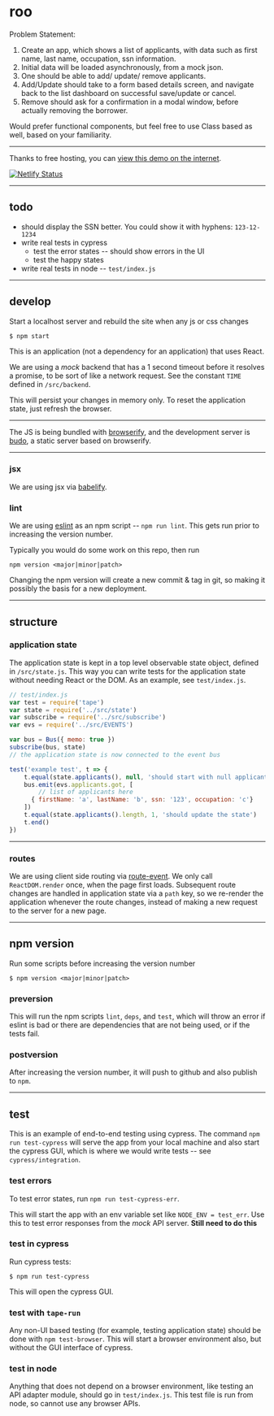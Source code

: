 # roo

Problem Statement:
1. Create an app, which shows a list of applicants, with data
such as first name, last name, occupation, ssn information.
2. Initial data will be loaded asynchronously, from a mock json.
3. One should be able to add/ update/ remove applicants.
4. Add/Update should take to a form based details screen, and
navigate back to the list dashboard on successful save/update
or cancel.
5. Remove should ask for a confirmation in a modal window, before
actually removing the borrower.

Would prefer functional components, but feel free to use Class based
as well, based on your familiarity.

-------------------------------

Thanks to free hosting, you can [view this demo on the internet](https://roo-demo.netlify.app/).

[![Netlify Status](https://api.netlify.com/api/v1/badges/3f0b9f4f-2c6e-4fe8-ad6a-be7f8520824d/deploy-status)](https://app.netlify.com/sites/roo-demo/deploys)

------------------------------------

## todo

* should display the SSN better. You could show it with hyphens: `123-12-1234`
* write real tests in cypress
  - test the error states -- should show errors in the UI
  - test the happy states
* write real tests in node -- `test/index.js`

------------------------------------

## develop

Start a localhost server and rebuild the site when any js or css changes
```
$ npm start
```

This is an application (not a dependency for an application) that uses React.

We are using a *mock* backend that has a 1 second timeout before it
resolves a promise, to be sort of like a network request. See the constant
`TIME` defined in `/src/backend`.

This will persist your changes in memory only. To reset the application state,
just refresh the browser.

-------------------------------------

The JS is being bundled with
[browserify](https://www.npmjs.com/package/browserify),
and the development server is [budo](https://www.npmjs.com/package/budo), a
static server based on browserify.

-----------------------------------

### jsx
We are using jsx via [babelify](https://www.npmjs.com/package/babelify).

### lint
We are using [eslint](https://www.npmjs.com/package/eslint) as an npm script --
`npm run lint`. This gets run prior to increasing the version number.

Typically you would do some work on this repo, then run
```
npm version <major|minor|patch>
```
Changing the npm version will create a new
commit & tag in git, so making it possibly the basis for a new deployment.


-------------------------------------

## structure
### application state
The application state is kept in a top level observable state object, defined 
in `/src/state.js`. This way you can write tests for the application state
without needing React or the DOM. As an example, see `test/index.js`.

```js
// test/index.js
var test = require('tape')
var state = require('../src/state')
var subscribe = require('../src/subscribe')
var evs = require('../src/EVENTS')

var bus = Bus({ memo: true })
subscribe(bus, state)
// the application state is now connected to the event bus

test('example test', t => {
    t.equal(state.applicants(), null, 'should start with null applicants')
    bus.emit(evs.applicants.got, [
        // list of applicants here
      { firstName: 'a', lastName: 'b', ssn: '123', occupation: 'c'}
    ])
    t.equal(state.applicants().length, 1, 'should update the state')
    t.end()
})
```

-----------------------------------------

### routes

We are using client side routing via [route-event](https://www.npmjs.com/package/route-event). We only call `ReactDOM.render` once, when the page first loads.
Subsequent route changes are handled in application state via a `path` key, so
we re-render the application whenever the route changes, instead of making a 
new request to the server for a new page.

-------------------------------------

## npm version

Run some scripts before increasing the version number
```
$ npm version <major|minor|patch>
```

### preversion
This will run the npm scripts `lint`, `deps`, and `test`, which will throw an error
if eslint is bad or there are dependencies that are not being used, or if the
tests fail.

### postversion
After increasing the version number, it will push to github and also publish
to `npm`.

-----------------------------------------

## test
This is an example of end-to-end testing using cypress. The 
command `npm run test-cypress` will serve the app from your local machine and
also start the cypress GUI, which is where we would write tests -- see
`cypress/integration`.

### test errors
To test error states, run `npm run test-cypress-err`.

This will start the app with an env variable set like `NODE_ENV = test_err`.
Use this to test error responses from the *mock* API server.
**Still need to do this**

### test in cypress
Run cypress tests:
```
$ npm run test-cypress
```
This will open the cypress GUI.

### test with `tape-run`
Any non-UI based testing (for example, testing application state) should be
done with `npm test-browser`. This will start a browser environment also,
but without the GUI interface of cypress.

### test in node
Anything that does not depend on a browser environment, like testing an API
adapter module, should go in `test/index.js`. This test file is run from node,
so cannot use any browser APIs.
